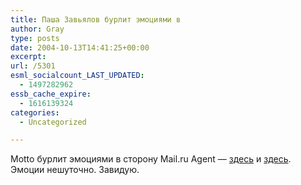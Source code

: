 ```yaml
---
title: Паша Завьялов бурлит эмоциями в
author: Gray
type: posts
date: 2004-10-13T14:41:25+00:00
excerpt:
url: /5301
esml_socialcount_LAST_UPDATED:
  - 1497282962
essb_cache_expire:
  - 1616139324
categories:
  - Uncategorized

---
```








Motto бурлит эмоциями в сторону Mail.ru Agent &#8212; <a href="http://www.livejournal.com/users/motto/503393.html" target="_blank">здесь</a> и <a href="http://www.livejournal.com/users/motto/503636.html" target="_blank">здесь</a>. Эмоции нешуточно. Завидую.